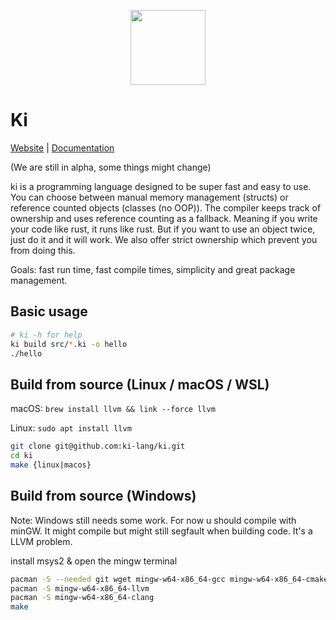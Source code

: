 
<div align="center">
<p>
    <img width="120" src="https://raw.githubusercontent.com/ki-lang/ki/master/misc/logo-edges.png">
</p>
</div>

# Ki

[Website](https://ki-lang.dev) | [Documentation](https://ki-lang.dev/docs)

(We are still in alpha, some things might change)

ki is a programming language designed to be super fast and easy to use. You can choose between manual memory management (structs) or reference counted objects (classes (no OOP)). The compiler keeps track of ownership and uses reference counting as a fallback. Meaning if you write your code like rust, it runs like rust. But if you want to use an object twice, just do it and it will work. We also offer strict ownership which prevent you from doing this.

Goals: fast run time, fast compile times, simplicity and great package management.

## Basic usage

```bash
# ki -h for help
ki build src/*.ki -o hello
./hello
```

## Build from source (Linux / macOS / WSL)

macOS: `brew install llvm && link --force llvm`

Linux: `sudo apt install llvm`

```bash
git clone git@github.com:ki-lang/ki.git
cd ki
make {linux|macos}
```

## Build from source (Windows)

Note: Windows still needs some work. For now u should compile with minGW. It might compile but might still segfault when building code. It's a LLVM problem.

install msys2 & open the mingw terminal

```bash
pacman -S --needed git wget mingw-w64-x86_64-gcc mingw-w64-x86_64-cmake make mingw-w64-x86_64-python3 autoconf libtool
pacman -S mingw-w64-x86_64-llvm
pacman -S mingw-w64-x86_64-clang
make
```
